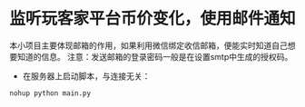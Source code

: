 # 监听玩客家平台币价变化，使用邮件通知

本小项目主要体现邮箱的作用，如果利用微信绑定收信邮箱，便能实时知道自己想要知道的信息。 注意：发送邮箱的登录密码一般是在设置smtp中生成的授权码。

- 在服务器上启动脚本，与连接无关：
```
nohup python main.py
```
